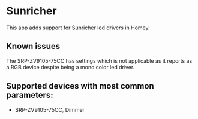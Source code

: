 # Sunricher
This app adds support for Sunricher led drivers in Homey.

## Known issues
The SRP-ZV9105-75CC has settings which is not applicable as it reports as a RGB device despite being a mono color led driver.

## Supported devices with most common parameters:
* SRP-ZV9105-75CC, Dimmer

